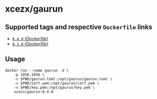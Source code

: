 # xcezx/gaurun

## Supported tags and respective `Dockerfile` links

- [`0.4.0` (*Dockerfile*)](https://github.com/xcezx/docker-gaurun/blob/0.4.0/Dockerfile)
- [`0.3.0` (*Dockerfile*)](https://github.com/xcezx/docker-gaurun/blob/0.3.0/Dockerfile)

## Usage

```
docker run --name gaurun -d \
    -p 1056:1056 \
    -v $PWD/gaurun.toml:/opt/gaurun/gaurun.toml \
    -v $PWD/cert.pem:/opt/gaurun/cert.pem \
    -v $PWD/key.pem:/opt/gaurun/key.pem \
    xcezx/gaurun:0.4.0
```
